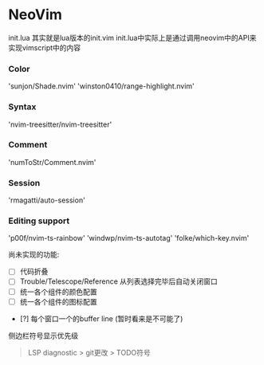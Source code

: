 # NeoVim
 init.lua 其实就是lua版本的init.vim
init.lua中实际上是通过调用neovim中的API来实现vimscript中的内容

### Color
'sunjon/Shade.nvim'
'winston0410/range-highlight.nvim'
### Syntax
'nvim-treesitter/nvim-treesitter'
### Comment
'numToStr/Comment.nvim'
### Session
'rmagatti/auto-session'
### Editing support
'p00f/nvim-ts-rainbow'
'windwp/nvim-ts-autotag'
'folke/which-key.nvim'

尚未实现的功能:
* [ ] 代码折叠
* [ ] Trouble/Telescope/Reference 从列表选择完毕后自动关闭窗口
* [ ] 统一各个组件的颜色配置
* [ ] 统一各个组件的图标配置
* [?] 每个窗口一个的buffer line (暂时看来是不可能了)

侧边栏符号显示优先级
> LSP diagnostic > git更改 > TODO符号
